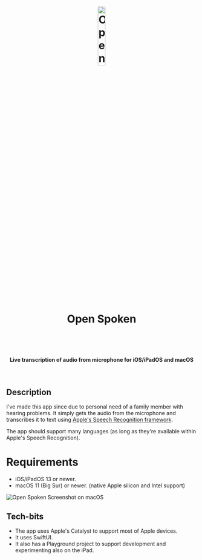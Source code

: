 <h1 align="center">
    <img src="https://raw.githubusercontent.com/talaviram/OpenSpoken/main/Media/OpenSpoken_Icon_1024x1024.png" alt="OpenSpoken Logo" width="20%"/>
    <br>
    <p>Open Spoken</p>
    <br>
</h1>

<h4 align="center">Live transcription of audio from microphone for iOS/iPadOS and macOS</h4>
<br>

## Description

I've made this app since due to personal need of a family member with hearing problems.
It simply gets the audio from the microphone and transcribes it to text using [Apple's Speech Recognition framework](https://developer.apple.com/documentation/speech/sfspeechrecognizer).

The app should support many languages (as long as they're available within Apple's Speech Recognition).

# Requirements

- iOS/iPadOS 13 or newer.
- macOS 11 (Big Sur) or newer. (native Apple silicon and Intel support)

<img src="https://raw.githubusercontent.com/talaviram/OpenSpoken/main/Media/screenshot_macOS.jpg" alt="Open Spoken Screenshot on macOS" />

## Tech-bits

- The app uses Apple's Catalyst to support most of Apple devices.
- It uses SwiftUI.
- It also has a Playground project to support development and experimenting also on the iPad.
